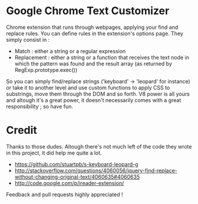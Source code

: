 Google Chrome Text Customizer
====

Chrome extension that runs through webpages, applying your find and replace rules. You can define rules in the extension's options page. They simply consist in :

  - Match : either a string or a regular expression
  - Replacement : either a string or a function that receives the text node in which the pattern was found and the result array (as returned by RegExp.prototype.exec())

So you can simply find/replace strings ('keyboard' -> 'leopard' for instance) or take it to another level and use custom functions to apply CSS to substrings, move them through the DOM and so forth. V8 power is all yours and altough it's a great power, it doesn't necessarily comes with a great responsibility ; so have fun.


Credit
===
Thanks to those dudes. Altough there's not much left of the code they wrote in this project, it did help me quite a lot.
  - https://github.com/stuartpb/s-keyboard-leopard-g
  - http://stackoverflow.com/questions/4060056/jquery-find-replace-without-changing-original-text/4060635#4060635
  - http://code.google.com/p/ireader-extension/


Feedback and pull requests highly appreciated !